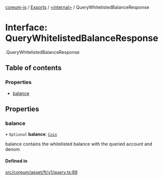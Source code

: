 [coreum-js](../README.md) / [Exports](../modules.md) / [<internal\>](../modules/internal_.md) / QueryWhitelistedBalanceResponse

# Interface: QueryWhitelistedBalanceResponse

[<internal>](../modules/internal_.md).QueryWhitelistedBalanceResponse

## Table of contents

### Properties

- [balance](internal_.QueryWhitelistedBalanceResponse.md#balance)

## Properties

### balance

• `Optional` **balance**: [`Coin`](../modules/internal_.md#coin)

balance contains the whitelisted balance with the queried account and denom

#### Defined in

[src/coreum/asset/ft/v1/query.ts:89](https://github.com/CooperFoundation/coreum-js/blob/bdb622b/src/coreum/asset/ft/v1/query.ts#L89)
